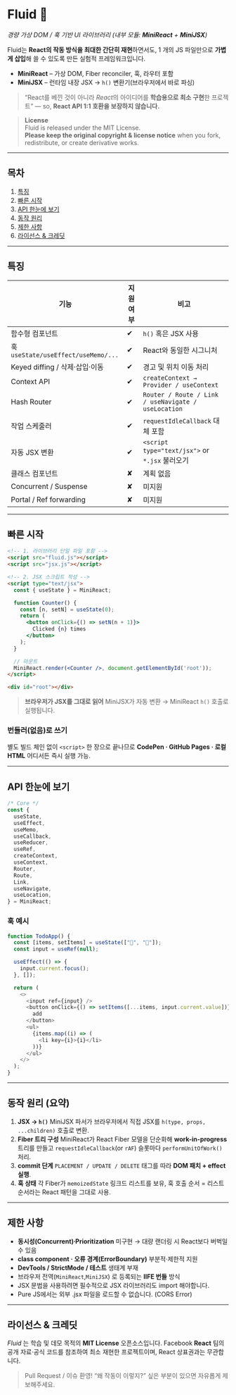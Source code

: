 # Fluid 🫧

_경량 가상 DOM / 훅 기반 UI 라이브러리_
_(내부 모듈: **MiniReact** + **MiniJSX**)_

Fluid는 **React의 작동 방식을 최대한 간단히 재현**하면서도,
1 개의 JS 파일만으로 **가볍게 삽입**해 쓸 수 있도록 만든 실험적 프레임워크입니다.

- **MiniReact** – 가상 DOM, Fiber reconciler, 훅, 라우터 포함
- **MiniJSX** – 런타임 내장 JSX → `h()` 변환기(브라우저에서 바로 파싱)

> “React를 베낀 것이 아니라 *React*의 아이디어를 **학습용으로 최소 구현**한 프로젝트”
> — so, **React API 1:1 호환을 보장하지 않습니다.**

> **License**  
> Fluid is released under the MIT License.  
> **Please keep the original copyright & license notice** when you fork,
> redistribute, or create derivative works.

---

## 목차

1. [특징](#특징)
2. [빠른 시작](#빠른-시작)
3. [API 한눈에 보기](#api-한눈에-보기)
4. [동작 원리](#동작-원리)
5. [제한 사항](#제한-사항)
6. [라이선스 & 크레딧](#라이선스--크레딧)

---

## 특징

| 기능                                | 지원 여부 | 비고                                                |
| ----------------------------------- | --------- | --------------------------------------------------- |
| 함수형 컴포넌트                     | ✔         | `h()` 혹은 JSX 사용                                 |
| 훅 `useState/useEffect/useMemo/...` | ✔         | React와 동일한 시그니처                             |
| Keyed diffing / 삭제·삽입·이동      | ✔         | 경고 및 위치 이동 처리                              |
| Context API                         | ✔         | `createContext → Provider / useContext`             |
| Hash Router                         | ✔         | `Router / Route / Link / useNavigate / useLocation` |
| 작업 스케줄러                       | ✔         | `requestIdleCallback` 대체 포함                     |
| 자동 JSX 변환                       | ✔         | `<script type="text/jsx">` or `*.jsx` 불러오기      |
| 클래스 컴포넌트                     | ✘         | 계획 없음                                           |
| Concurrent / Suspense               | ✘         | 미지원                                              |
| Portal / Ref forwarding             | ✘         | 미지원                                              |

---

## 빠른 시작

```html
<!-- 1. 라이브러리 단일 파일 포함 -->
<script src="fluid.js"></script>
<script src="jsx.js"></script>

<!-- 2. JSX 스크립트 작성 -->
<script type="text/jsx">
  const { useState } = MiniReact;

  function Counter() {
    const [n, setN] = useState(0);
    return (
      <button onClick={() => setN(n + 1)}>
        Clicked {n} times
      </button>
    );
  }

  // 마운트
  MiniReact.render(<Counter />, document.getElementById('root'));
</script>

<div id="root"></div>
```

> **브라우저가 JSX를 그대로 읽어** MiniJSX가 자동 변환 → MiniReact `h()` 호출로 실행됩니다.

### 번들러(없음)로 쓰기

별도 빌드 체인 없이 `<script>` 한 장으로 끝나므로
**CodePen · GitHub Pages · 로컬 HTML** 어디서든 즉시 실행 가능.

---

## API 한눈에 보기

```js
/* Core */
const {
  useState,
  useEffect,
  useMemo,
  useCallback,
  useReducer,
  useRef,
  createContext,
  useContext,
  Router,
  Route,
  Link,
  useNavigate,
  useLocation,
} = MiniReact;
```

### 훅 예시

```js
function TodoApp() {
  const [items, setItems] = useState(["🍞", "🥛"]);
  const input = useRef(null);

  useEffect(() => {
    input.current.focus();
  }, []);

  return (
    <>
      <input ref={input} />
      <button onClick={() => setItems([...items, input.current.value])}>
        add
      </button>
      <ul>
        {items.map((i) => (
          <li key={i}>{i}</li>
        ))}
      </ul>
    </>
  );
}
```

---

## 동작 원리 (요약)

1. **JSX → `h()`**
   MiniJSX 파서가 브라우저에서 직접 JSX를 `h(type, props, ...children)` 호출로 변환.
2. **Fiber 트리 구성**
   MiniReact가 React Fiber 모델을 단순화해 **work-in-progress** 트리를 만들고
   `requestIdleCallback`(or `rAF`) 슬롯마다 `performUnitOfWork()` 처리.
3. **commit 단계**
   `PLACEMENT / UPDATE / DELETE` 태그를 따라 **DOM 패치 + effect 실행**.
4. **훅 상태**
   각 Fiber가 `memoizedState` 링크드 리스트를 보유,
   훅 호출 순서 = 리스트 순서라는 React 패턴을 그대로 사용.

---

## 제한 사항

- **동시성(Concurrent)∙Prioritization** 미구현 → 대량 랜더링 시 React보다 버벅일 수 있음
- **class component · 오류 경계(ErrorBoundary)** 부분적·제한적 지원
- **DevTools / StrictMode / 테스트** 생태계 부재
- 브라우저 전역(`MiniReact`,`MiniJSX`) 로 등록되는 **IIFE 번들** 방식
- JSX 문법을 사용하려면 필수적으로 JSX 라이브러리도 import 해야합니다.
- Pure JS에서는 외부 .jsx 파일을 로드할 수 없습니다. (CORS Error)

---

## 라이선스 & 크레딧

_Fluid_ 는 학습 및 데모 목적의 **MIT License** 오픈소스입니다.
Facebook **React** 팀의 공개 자료·공식 코드를 참조하여
최소 재현한 프로젝트이며, React 상표권과는 무관합니다.

> Pull Request / 이슈 환영!
> “왜 작동이 이렇지?” 싶은 부분이 있으면 자유롭게 제보해주세요.
